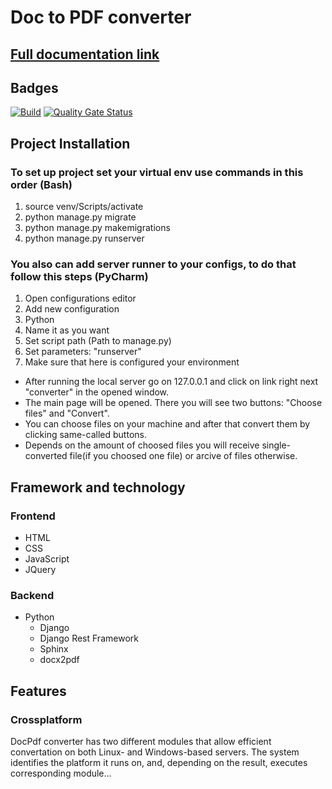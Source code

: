 # Doc to PDF converter
## [Full documentation link](https://innoswp.github.io/05-DocPdf-Converter/)

## Badges
[![Build](https://github.com/InnoSWP/05-DocPdf-Converter/actions/workflows/build.yml/badge.svg)](https://github.com/InnoSWP/05-DocPdf-Converter/actions/workflows/build.yml)
[![Quality Gate Status](https://sonarcloud.io/api/project_badges/measure?project=InnoSWP_05-DocPdf-Converter&metric=alert_status)](https://sonarcloud.io/summary/new_code?id=InnoSWP_05-DocPdf-Converter)

## Project Installation
### To set up project set your virtual env use commands in this order (Bash)
1. source venv/Scripts/activate
2. python manage.py migrate
3. python manage.py makemigrations
4. python manage.py runserver

### You also can add server runner to your configs, to do that follow this steps (PyCharm)
1. Open configurations editor
2. Add new configuration
3. Python
4. Name it as you want
5. Set script path (Path to manage.py)
6. Set parameters: "runserver"
7. Make sure that here is configured your environment

* After running the local server go on 127.0.0.1 and click on link right next "converter" in the opened window.
* The main page will be opened. There you will see two buttons: "Choose files" and "Convert".
* You can choose files on your machine and after that convert them by clicking same-called buttons.
* Depends on the amount of choosed files you will receive single-converted file(if you choosed one file) or arcive of files otherwise.

## Framework and technology
### Frontend

- HTML
- CSS
- JavaScript
- JQuery

### Backend

- Python
  - Django
  - Django Rest Framework
  - Sphinx
  - docx2pdf

## Features
### Crossplatform
DocPdf converter has two different modules that allow efficient convertation on both Linux- and Windows-based servers. The system identifies the platform it runs on, and, depending on the result, executes corresponding module...

